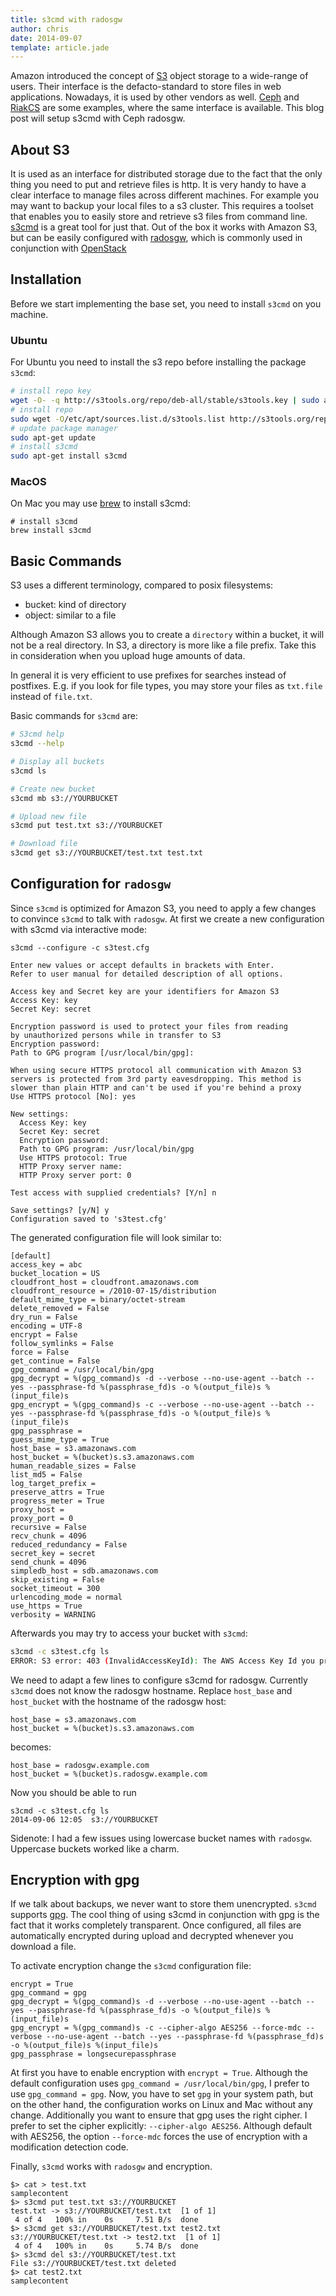 ```yaml
---
title: s3cmd with radosgw
author: chris
date: 2014-09-07
template: article.jade
---
```


Amazon introduced the concept of [S3](http://en.wikipedia.org/wiki/Amazon_S3) object storage to a wide-range of users. Their interface is the defacto-standard to store files in web applications. Nowadays, it is used by other vendors as well. [Ceph](http://ceph.com/) and [RiakCS](http://basho.com/riak-cloud-storage/) are some examples, where the same interface is available. This blog post will setup s3cmd with Ceph radosgw.

## About S3

It is used as an interface for distributed storage due to the fact that the only thing you need to put and retrieve files is http. It is very handy to have a clear interface to manage files across different machines. For example you may want to backup your local files to a s3 cluster. This requires a toolset that enables you to easily store and retrieve s3 files from command line. [s3cmd](http://s3tools.org/s3cmd) is a great tool for just that. Out of the box it works with Amazon S3, but can be easily configured with [radosgw](http://ceph.com/docs/master/man/8/radosgw/), which is commonly used in conjunction with [OpenStack](http://www.openstack.org/)

## Installation

Before we start implementing the base set, you need to install `s3cmd` on you machine. 

### Ubuntu 

For Ubuntu you need to install the s3 repo before installing the package `s3cmd`:

```bash
# install repo key
wget -O- -q http://s3tools.org/repo/deb-all/stable/s3tools.key | sudo apt-key add -
# install repo
sudo wget -O/etc/apt/sources.list.d/s3tools.list http://s3tools.org/repo/deb-all/stable/s3tools.list
# update package manager
sudo apt-get update
# install s3cmd
sudo apt-get install s3cmd
```

### MacOS

On Mac you may use [brew](http://brew.sh/) to install s3cmd:

```
# install s3cmd
brew install s3cmd
```

## Basic Commands

S3 uses a different terminology, compared to posix filesystems:

- bucket: kind of directory
- object: similar to a file

Although Amazon S3 allows you to create a `directory` within a bucket, it will not be a real directory. In S3, a directory is more like a file prefix. Take this in consideration when you upload huge amounts of data.

In general it is very efficient to use prefixes for searches instead of postfixes. E.g. if you look for file types, you may store your files as `txt.file` instead of `file.txt`.

Basic commands for `s3cmd` are:

```bash
# S3cmd help
s3cmd --help

# Display all buckets
s3cmd ls

# Create new bucket
s3cmd mb s3://YOURBUCKET

# Upload new file
s3cmd put test.txt s3://YOURBUCKET

# Download file
s3cmd get s3://YOURBUCKET/test.txt test.txt
```

## Configuration for `radosgw`

Since `s3cmd` is optimized for Amazon S3, you need to apply a few changes to convince `s3cmd` to talk with `radosgw`. At first we create a new configuration with s3cmd via interactive mode:

```code
s3cmd --configure -c s3test.cfg

Enter new values or accept defaults in brackets with Enter.
Refer to user manual for detailed description of all options.

Access key and Secret key are your identifiers for Amazon S3
Access Key: key
Secret Key: secret

Encryption password is used to protect your files from reading
by unauthorized persons while in transfer to S3
Encryption password: 
Path to GPG program [/usr/local/bin/gpg]: 

When using secure HTTPS protocol all communication with Amazon S3
servers is protected from 3rd party eavesdropping. This method is
slower than plain HTTP and can't be used if you're behind a proxy
Use HTTPS protocol [No]: yes

New settings:
  Access Key: key
  Secret Key: secret
  Encryption password: 
  Path to GPG program: /usr/local/bin/gpg
  Use HTTPS protocol: True
  HTTP Proxy server name: 
  HTTP Proxy server port: 0

Test access with supplied credentials? [Y/n] n

Save settings? [y/N] y
Configuration saved to 's3test.cfg'
```

The generated configuration file will look similar to:

```code
[default]
access_key = abc
bucket_location = US
cloudfront_host = cloudfront.amazonaws.com
cloudfront_resource = /2010-07-15/distribution
default_mime_type = binary/octet-stream
delete_removed = False
dry_run = False
encoding = UTF-8
encrypt = False
follow_symlinks = False
force = False
get_continue = False
gpg_command = /usr/local/bin/gpg
gpg_decrypt = %(gpg_command)s -d --verbose --no-use-agent --batch --yes --passphrase-fd %(passphrase_fd)s -o %(output_file)s %(input_file)s
gpg_encrypt = %(gpg_command)s -c --verbose --no-use-agent --batch --yes --passphrase-fd %(passphrase_fd)s -o %(output_file)s %(input_file)s
gpg_passphrase =
guess_mime_type = True
host_base = s3.amazonaws.com
host_bucket = %(bucket)s.s3.amazonaws.com
human_readable_sizes = False
list_md5 = False
log_target_prefix =
preserve_attrs = True
progress_meter = True
proxy_host =
proxy_port = 0
recursive = False
recv_chunk = 4096
reduced_redundancy = False
secret_key = secret
send_chunk = 4096
simpledb_host = sdb.amazonaws.com
skip_existing = False
socket_timeout = 300
urlencoding_mode = normal
use_https = True
verbosity = WARNING
```

Afterwards you may try to access your bucket with `s3cmd`:

```bash
s3cmd -c s3test.cfg ls
ERROR: S3 error: 403 (InvalidAccessKeyId): The AWS Access Key Id you provided does not exist in our records.
```

We need to adapt a few lines to configure s3cmd for radosgw. Currently `s3cmd` does not know the radosgw hostname. Replace `host_base` and `host_bucket` with the hostname of the radosgw host:

```code
host_base = s3.amazonaws.com
host_bucket = %(bucket)s.s3.amazonaws.com
```

becomes:

```code
host_base = radosgw.example.com
host_bucket = %(bucket)s.radosgw.example.com
```

Now you should be able to run 

```code
s3cmd -c s3test.cfg ls
2014-09-06 12:05  s3://YOURBUCKET
```

Sidenote: I had a few issues using lowercase bucket names with `radosgw`. Uppercase buckets worked like a charm. 


## Encryption with gpg

If we talk about backups, we never want to store them unencrypted. `s3cmd` supports [gpg](https://www.gnupg.org/). The cool thing of using s3cmd in conjunction with gpg is the fact that it works completely transparent. Once configured, all files are automatically encrypted during upload and decrypted whenever you download a file.

To activate encryption change the `s3cmd` configuration file:

```code
encrypt = True
gpg_command = gpg
gpg_decrypt = %(gpg_command)s -d --verbose --no-use-agent --batch --yes --passphrase-fd %(passphrase_fd)s -o %(output_file)s %(input_file)s
gpg_encrypt = %(gpg_command)s -c --cipher-algo AES256 --force-mdc --verbose --no-use-agent --batch --yes --passphrase-fd %(passphrase_fd)s -o %(output_file)s %(input_file)s
gpg_passphrase = longsecurepassphrase
```

At first you have to enable encryption with `encrypt = True`. Although the default configuration uses `gpg_command = /usr/local/bin/gpg`, I prefer to use `gpg_command = gpg`. Now, you have to set `gpg` in your system path, but on the other hand, the configuration works on Linux and Mac without any change. Additionally you want to ensure that gpg uses the right cipher. I prefer to set the cipher explicitly: `--cipher-algo AES256`. Although default with AES256, the option `--force-mdc` forces the use of encryption with a modification detection code.

Finally, `s3cmd` works with `radosgw` and encryption.

```
$> cat > test.txt
samplecontent
$> s3cmd put test.txt s3://YOURBUCKET
test.txt -> s3://YOURBUCKET/test.txt  [1 of 1]
 4 of 4   100% in    0s     7.51 B/s  done
$> s3cmd get s3://YOURBUCKET/test.txt test2.txt
s3://YOURBUCKET/test.txt -> test2.txt  [1 of 1]
 4 of 4   100% in    0s     5.74 B/s  done
$> s3cmd del s3://YOURBUCKET/test.txt
File s3://YOURBUCKET/test.txt deleted
$> cat test2.txt 
samplecontent

```

